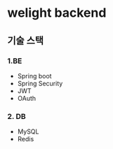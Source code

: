 # welight backend

## 기술 스택
### 1.BE
- Spring boot
- Spring Security
- JWT
- OAuth
### 2. DB
- MySQL
- Redis